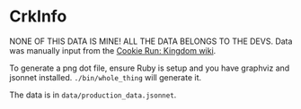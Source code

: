 # CrkInfo

NONE OF THIS DATA IS MINE! ALL THE DATA BELONGS TO THE DEVS. Data was manually input from the [Cookie Run: Kingdom wiki](https://cookierunkingdom.fandom.com/wiki/Cookie_Run:_Kingdom_Wiki).

To generate a png dot file, ensure Ruby is setup and you have graphviz and jsonnet installed. `./bin/whole_thing` will generate it.

The data is in `data/production_data.jsonnet`.
